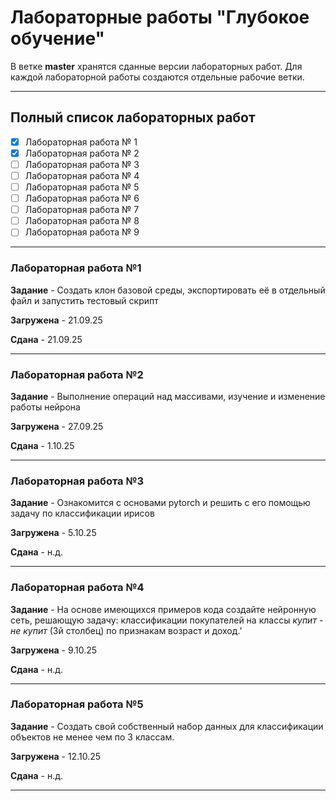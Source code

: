 # Лабораторные работы "Глубокое обучение"
В ветке **master** хранятся сданные версии лабораторных работ. Для каждой лабораторной работы создаются отдельные рабочие ветки.

---

## Полный список лабораторных работ

- [x] Лабораторная работа № 1
- [x] Лабораторная работа № 2
- [ ] Лабораторная работа № 3
- [ ] Лабораторная работа № 4
- [ ] Лабораторная работа № 5
- [ ] Лабораторная работа № 6
- [ ] Лабораторная работа № 7
- [ ] Лабораторная работа № 8
- [ ] Лабораторная работа № 9

---

### Лабораторная работа №1

**Задание** - Создать клон базовой среды, экспортировать её в отдельный файл и запустить тестовый скрипт

**Загружена** - 21.09.25 

**Сдана** - 21.09.25

---

### Лабораторная работа №2

**Задание** - Выполнение операций над массивами, изучение и изменение работы нейрона

**Загружена** - 27.09.25 
 
**Сдана** - 1.10.25

---

### Лабораторная работа №3

**Задание** - Ознакомится с основами pytorch и решить с его помощью задачу по классификации ирисов

**Загружена** - 5.10.25
 
**Сдана** - н.д.

---

### Лабораторная работа №4

**Задание** - На основе имеющихся примеров кода создайте нейронную сеть, решающую  задачу: классификации покупателей на классы *купит* - *не купит* (3й столбец) по признакам возраст и доход.'

**Загружена** - 9.10.25
 
**Сдана** - н.д.

---

### Лабораторная работа №5

**Задание** - Создать свой собственный набор данных для классификации объектов не менее чем по 3 классам.

**Загружена** - 12.10.25
 
**Сдана** - н.д.

---
